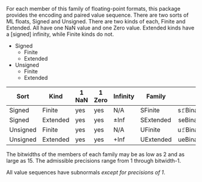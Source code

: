 
For each member of this family of floating-point formats, this package provides the encoding and paired value sequence. There are two sorts of ML floats, Signed and Unsigned. There are two kinds of each, Finite and Extended. All have one NaN value and one Zero value. Extended kinds have a [signed] infinity, while Finite kinds do not.

 - Signed
   - Finite
   - Extended
 - Unsigned
   - Finite
   - Extended
  
| Sort | Kind | 1 NaN | 1 Zero | Infinity | Family      | Generalized Name |
|------|------|-------|--------|----------|-------------|:----------------:|
| Signed   | Finite   | yes | yes | N/A   | SFinite     | s𝚏Binary\<bitwidth\>p\<precision\>      |
| Signed   | Extended | yes | yes | ±Inf  | SExtended   | seBinary\<bitwidth\>p\<precision\>      |
| Unsigned | Finite   | yes | yes | N/A   | UFinite     | u𝚏Binary\<bitwidth\>p\<precision\>      |
| Unsigned | Extended | yes | yes | +Inf  | UExtended   | ueBinary\<bitwidth\>p\<precision\>      |

The bitwidths of the members of each family may be as low as 2 and as large as 15. The admissible precisions range from 1 through bitwidth-1.  

All value sequences have subnormals *except for precisions of 1*.
